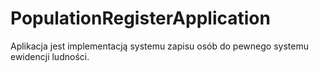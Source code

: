 # PopulationRegisterApplication 
Aplikacja jest implementacją systemu zapisu osób do pewnego systemu ewidencji ludności.
